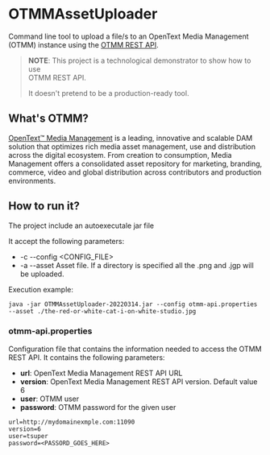 # OTMMAssetUploader

Command line tool to upload a file/s to an OpenText Media Management (OTMM) instance
using the [OTMM REST API](https://developer.opentext.com/apis/14ba85a7-4693-48d3-8c93-9214c663edd2/06c4a79f-3f4a-4a5a-aab9-9519740b27c7/1d6ec9c5-7620-456e-b52f-cfffb2734eb0).

> **NOTE**: This project is a technological demonstrator to show how to use  
> OTMM REST API. 
> 
> It doesn't pretend to be a production-ready tool.

## What's OTMM?

[OpenText™ Media Management](https://www.opentext.com/products-and-solutions/products/customer-experience-management/digital-asset-management/opentext-media-management) 
is a leading, innovative and scalable DAM solution that optimizes rich media 
asset management, use and distribution across the digital ecosystem. From 
creation to consumption, Media Management offers a consolidated asset 
repository for marketing, branding, commerce, video and global distribution 
across contributors and production environments.

## How to run it?

The project include an autoexecutale jar file 

It accept the following parameters:

   - -c --config  <CONFIG_FILE> 
   - -a --asset   Asset file. If a directory is specified all the .png and .jgp will be uploaded.

Execution example:

```
java -jar OTMMAssetUploader-20220314.jar --config otmm-api.properties --asset ./the-red-or-white-cat-i-on-white-studio.jpg
```

### otmm-api.properties

Configuration file that contains the information needed to access the OTMM REST API.
It contains the following parameters:

 - **url**: OpenText Media Management REST API URL
 - **version**: OpenText Media Management REST API version. Default value 6
 - **user**: OTMM user
 - **password**: OTMM password for the given user

```
url=http://mydomainexmple.com:11090
version=6
user=tsuper
password=<PASSORD_GOES_HERE>
```